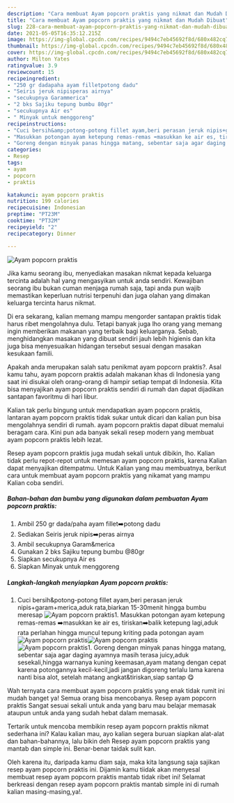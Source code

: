 ```yaml
---
description: "Cara membuat Ayam popcorn praktis yang nikmat dan Mudah Dibuat"
title: "Cara membuat Ayam popcorn praktis yang nikmat dan Mudah Dibuat"
slug: 228-cara-membuat-ayam-popcorn-praktis-yang-nikmat-dan-mudah-dibuat
date: 2021-05-05T16:35:12.215Z
image: https://img-global.cpcdn.com/recipes/9494c7eb45692f8d/680x482cq70/ayam-popcorn-praktis-foto-resep-utama.jpg
thumbnail: https://img-global.cpcdn.com/recipes/9494c7eb45692f8d/680x482cq70/ayam-popcorn-praktis-foto-resep-utama.jpg
cover: https://img-global.cpcdn.com/recipes/9494c7eb45692f8d/680x482cq70/ayam-popcorn-praktis-foto-resep-utama.jpg
author: Milton Yates
ratingvalue: 3.9
reviewcount: 15
recipeingredient:
- "250 gr dadapaha ayam filletpotong dadu"
- "Seiris jeruk nipisperas airnya"
- "secukupnya Garammerica"
- "2 bks Sajiku tepung bumbu 80gr"
- "secukupnya Air es"
- " Minyak untuk menggoreng"
recipeinstructions:
- "Cuci bersih&amp;potong-potong fillet ayam,beri perasan jeruk nipis+garam+merica,aduk rata,biarkan 15-30menit hingga bumbu meresap"
- "Masukkan potongan ayam ketepung remas-remas ➡️masukkan ke air es, tiriskan➡️balik ketepung lagi,aduk rata perlahan hingga muncul tepung kriting pada potongan ayam"
- "Goreng dengan minyak panas hingga matang, sebentar saja agar daging ayamnya masih terasa juicy,aduk sesekali,hingga warnanya kuning keemasan,ayam matang dengan cepat karena potongannya kecil-kecil,jadi jangan digoreng terlalu lama karena nanti bisa alot, setelah matang angkat&amp;tiriskan,siap santap 😋"
categories:
- Resep
tags:
- ayam
- popcorn
- praktis

katakunci: ayam popcorn praktis 
nutrition: 199 calories
recipecuisine: Indonesian
preptime: "PT23M"
cooktime: "PT32M"
recipeyield: "2"
recipecategory: Dinner

---
```



![Ayam popcorn praktis](https://img-global.cpcdn.com/recipes/9494c7eb45692f8d/680x482cq70/ayam-popcorn-praktis-foto-resep-utama.jpg)

Jika kamu seorang ibu, menyediakan masakan nikmat kepada keluarga tercinta adalah hal yang mengasyikan untuk anda sendiri. Kewajiban seorang ibu bukan cuman menjaga rumah saja, tapi anda pun wajib memastikan keperluan nutrisi terpenuhi dan juga olahan yang dimakan keluarga tercinta harus nikmat.

Di era  sekarang, kalian memang mampu mengorder santapan praktis tidak harus ribet mengolahnya dulu. Tetapi banyak juga lho orang yang memang ingin memberikan makanan yang terbaik bagi keluarganya. Sebab, menghidangkan masakan yang dibuat sendiri jauh lebih higienis dan kita juga bisa menyesuaikan hidangan tersebut sesuai dengan masakan kesukaan famili. 



Apakah anda merupakan salah satu penikmat ayam popcorn praktis?. Asal kamu tahu, ayam popcorn praktis adalah makanan khas di Indonesia yang saat ini disukai oleh orang-orang di hampir setiap tempat di Indonesia. Kita bisa menyajikan ayam popcorn praktis sendiri di rumah dan dapat dijadikan santapan favoritmu di hari libur.

Kalian tak perlu bingung untuk mendapatkan ayam popcorn praktis, lantaran ayam popcorn praktis tidak sukar untuk dicari dan kalian pun bisa mengolahnya sendiri di rumah. ayam popcorn praktis dapat dibuat memalui beragam cara. Kini pun ada banyak sekali resep modern yang membuat ayam popcorn praktis lebih lezat.

Resep ayam popcorn praktis juga mudah sekali untuk dibikin, lho. Kalian tidak perlu repot-repot untuk memesan ayam popcorn praktis, karena Kalian dapat menyajikan ditempatmu. Untuk Kalian yang mau membuatnya, berikut cara untuk membuat ayam popcorn praktis yang nikamat yang mampu Kalian coba sendiri.

<!--inarticleads1-->

##### Bahan-bahan dan bumbu yang digunakan dalam pembuatan Ayam popcorn praktis:

1. Ambil 250 gr dada/paha ayam fillet➡️potong dadu
1. Sediakan Seiris jeruk nipis➡️peras airnya
1. Ambil secukupnya Garam&amp;merica
1. Gunakan 2 bks Sajiku tepung bumbu @80gr
1. Siapkan secukupnya Air es
1. Siapkan  Minyak untuk menggoreng




<!--inarticleads2-->

##### Langkah-langkah menyiapkan Ayam popcorn praktis:

1. Cuci bersih&amp;potong-potong fillet ayam,beri perasan jeruk nipis+garam+merica,aduk rata,biarkan 15-30menit hingga bumbu meresap
<img src="https://img-global.cpcdn.com/steps/30609aa4ca1c5fa0/160x128cq70/ayam-popcorn-praktis-langkah-memasak-1-foto.jpg" alt="Ayam popcorn praktis">1. Masukkan potongan ayam ketepung remas-remas ➡️masukkan ke air es, tiriskan➡️balik ketepung lagi,aduk rata perlahan hingga muncul tepung kriting pada potongan ayam
<img src="https://img-global.cpcdn.com/steps/57e5e802cc7daf5d/160x128cq70/ayam-popcorn-praktis-langkah-memasak-2-foto.jpg" alt="Ayam popcorn praktis"><img src="https://img-global.cpcdn.com/steps/b0b081ca034cd034/160x128cq70/ayam-popcorn-praktis-langkah-memasak-2-foto.jpg" alt="Ayam popcorn praktis"><img src="https://img-global.cpcdn.com/steps/73a26f738ab41aaa/160x128cq70/ayam-popcorn-praktis-langkah-memasak-2-foto.jpg" alt="Ayam popcorn praktis">1. Goreng dengan minyak panas hingga matang, sebentar saja agar daging ayamnya masih terasa juicy,aduk sesekali,hingga warnanya kuning keemasan,ayam matang dengan cepat karena potongannya kecil-kecil,jadi jangan digoreng terlalu lama karena nanti bisa alot, setelah matang angkat&amp;tiriskan,siap santap 😋




Wah ternyata cara membuat ayam popcorn praktis yang enak tidak rumit ini mudah banget ya! Semua orang bisa mencobanya. Resep ayam popcorn praktis Sangat sesuai sekali untuk anda yang baru mau belajar memasak ataupun untuk anda yang sudah hebat dalam memasak.

Tertarik untuk mencoba membikin resep ayam popcorn praktis nikmat sederhana ini? Kalau kalian mau, ayo kalian segera buruan siapkan alat-alat dan bahan-bahannya, lalu bikin deh Resep ayam popcorn praktis yang mantab dan simple ini. Benar-benar taidak sulit kan. 

Oleh karena itu, daripada kamu diam saja, maka kita langsung saja sajikan resep ayam popcorn praktis ini. Dijamin kamu tiidak akan menyesal membuat resep ayam popcorn praktis mantab tidak ribet ini! Selamat berkreasi dengan resep ayam popcorn praktis mantab simple ini di rumah kalian masing-masing,ya!.

